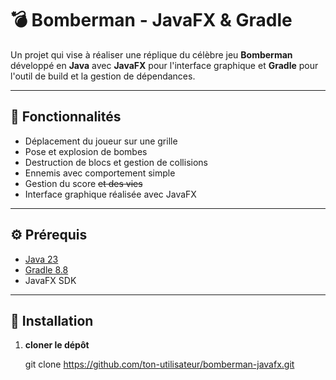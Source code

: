 #  💣 Bomberman - JavaFX & Gradle

Un projet qui vise à réaliser une réplique du célèbre jeu **Bomberman** développé en **Java** avec **JavaFX** pour l'interface graphique et **Gradle** pour l'outil de build et la gestion de dépendances.

---

## 🚀 Fonctionnalités 

- Déplacement du joueur sur une grille
- Pose et explosion de bombes
- Destruction de blocs et gestion de collisions
- Ennemis avec comportement simple
- Gestion du score ~~et des vies~~
- Interface graphique réalisée avec JavaFX

---

## ⚙️ Prérequis

- [Java 23](https://www.java.com/fr/)
- [Gradle 8.8](https://gradle.ord/)
- JavaFX SDK

---

## 🔗 Installation 

1. **cloner le dépôt**

   git clone https://github.com/ton-utilisateur/bomberman-javafx.git
